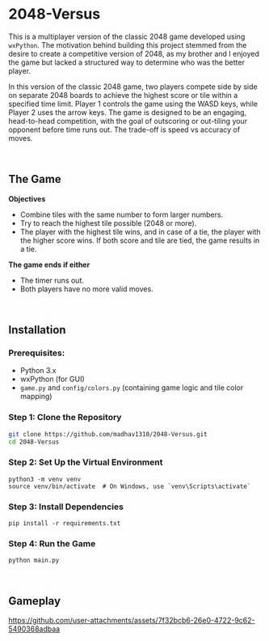 # 2048-Versus

This is a multiplayer version of the classic 2048 game developed using `wxPython`. The motivation behind building this project stemmed from the desire to create a competitive version of 2048, as my brother and I enjoyed the game but lacked a structured way to determine who was the better player.

In this version of the classic 2048 game, two players compete side by side on separate 2048 boards to achieve the highest score or tile within a specified time limit. Player 1 controls the game using the WASD keys, while Player 2 uses the arrow keys. The game is designed to be an engaging, head-to-head competition, with the goal of outscoring or out-tiling your opponent before time runs out. The trade-off is speed vs accuracy of moves.

<br/>

## The Game

**Objectives**
- Combine tiles with the same number to form larger numbers.
- Try to reach the highest tile possible (2048 or more).
- The player with the highest tile wins, and in case of a tie, the player with the higher score wins. If both score and tile are tied, the game results in a tie.

**The game ends if either**
  - The timer runs out.
  - Both players have no more valid moves.

<br/>

## Installation

### Prerequisites:
- Python 3.x
- wxPython (for GUI)
- `game.py` and `config/colors.py` (containing game logic and tile color mapping)

### Step 1: Clone the Repository

```bash
git clone https://github.com/madhav1310/2048-Versus.git
cd 2048-Versus
```

### Step 2: Set Up the Virtual Environment
```
python3 -m venv venv
source venv/bin/activate  # On Windows, use `venv\Scripts\activate`
```

### Step 3: Install Dependencies
```
pip install -r requirements.txt
```

### Step 4: Run the Game
```
python main.py
```

<br/>

## Gameplay

https://github.com/user-attachments/assets/7f32bcb6-26e0-4722-9c62-5490368adbaa




